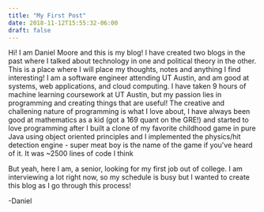```yaml
---
title: "My First Post"
date: 2018-11-12T15:55:32-06:00
draft: false
---
```


Hi!
I am Daniel Moore and this is my blog!
I have created two blogs in the past where I talked about technology in one and political theory in the other. This is a place where I will place my thoughts, notes and anything I find interesting! I am a software engineer attending UT Austin, and am good at systems, web applications, and cloud computing. I have taken 9 hours of machine learning coursework at UT Austin, but my passion lies in programming and creating things that are useful! The creative and challening nature of programming is what I love about, I have always been good at mathematics as a kid (got a 169 quant on the GRE!) and started to love programming after I built a clone of my favorite childhood game in pure Java using object oriented principles and I implemented the physics/hit detection engine - super meat boy is the name of the game if you've heard of it. It was ~2500 lines of code I think

But yeah, here I am, a senior, looking for my first job out of college. I am interviewing a lot right now, so my schedule is busy but I wanted to create this blog as I go through this process!

-Daniel
